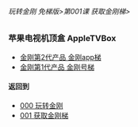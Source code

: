 ###### 玩转金刚 免梯版>第001课 获取金刚梯>


### 苹果电视机顶盒 AppleTVBox

- [金刚第2代产品 金刚app梯]()
- [金刚第1代产品 金刚号梯]()


#### 返回到
- [000 玩转金刚](https://github.com/a2zitpro/web/blob/master/LadderFree/main.md)
- [001 获取金刚梯](https://github.com/a2zitpro/web/blob/master/LadderFree/GetLadder/GetLadder.md)
